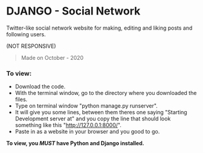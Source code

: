 # DJANGO - Social Network

Twitter-like social network website for making, editing and liking posts and following users.

(NOT RESPONSIVE)

> Made on October - 2020

### To view:
* Download the code. 
* With the terminal window, go to the directory where you downloaded the files.
* Type on terminal window "python manage.py runserver".
* It will give you some lines, between them theres one saying "Starting Development server at" and you copy the line that should look something like this "http://127.0.0.1:8000/".
* Paste in as a website in your browser and you good to go.

**To view, you _MUST_ have Python and Django installed.**
